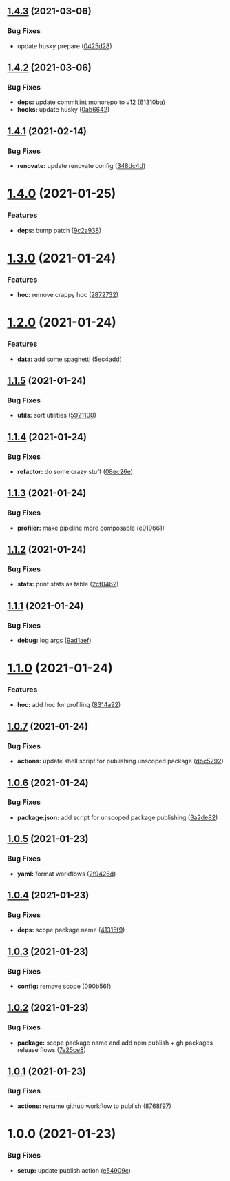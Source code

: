 ## [1.4.3](https://github.com/dankreiger/react-profiler-table/compare/v1.4.2...v1.4.3) (2021-03-06)


### Bug Fixes

* update husky prepare ([0425d28](https://github.com/dankreiger/react-profiler-table/commit/0425d288e7cb7568e55dd79e886ada45263418f0))

## [1.4.2](https://github.com/dankreiger/react-profiler-table/compare/v1.4.1...v1.4.2) (2021-03-06)


### Bug Fixes

* **deps:** update commitlint monorepo to v12 ([61310ba](https://github.com/dankreiger/react-profiler-table/commit/61310ba17293cc71a8268d029e369abb77b86ebf))
* **hooks:** update husky ([0ab6642](https://github.com/dankreiger/react-profiler-table/commit/0ab6642638366667ac63b9901267d3cae3257fae))

## [1.4.1](https://github.com/dankreiger/react-profiler-table/compare/v1.4.0...v1.4.1) (2021-02-14)


### Bug Fixes

* **renovate:** update renovate config ([348dc4d](https://github.com/dankreiger/react-profiler-table/commit/348dc4db00b6b73a5e24533043b2cb6741a6d617))

# [1.4.0](https://github.com/dankreiger/react-profiler-table/compare/v1.3.0...v1.4.0) (2021-01-25)


### Features

* **deps:** bump patch ([9c2a938](https://github.com/dankreiger/react-profiler-table/commit/9c2a9384e7fd8838bb28d4a0818a2aac41b77ebc))

# [1.3.0](https://github.com/dankreiger/react-profiler-table/compare/v1.2.0...v1.3.0) (2021-01-24)


### Features

* **hoc:** remove crappy hoc ([2872732](https://github.com/dankreiger/react-profiler-table/commit/2872732aa3e5c4f43b080d2a5677574f956ecef2))

# [1.2.0](https://github.com/dankreiger/react-profiler-table/compare/v1.1.5...v1.2.0) (2021-01-24)


### Features

* **data:** add some spaghetti ([5ec4add](https://github.com/dankreiger/react-profiler-table/commit/5ec4addeefbcbd8c737b72ae466c5069bee78aeb))

## [1.1.5](https://github.com/dankreiger/react-profiler-table/compare/v1.1.4...v1.1.5) (2021-01-24)


### Bug Fixes

* **utils:** sort utilities ([5921100](https://github.com/dankreiger/react-profiler-table/commit/5921100aed2a8818dfb4d2b165ce3422af461c86))

## [1.1.4](https://github.com/dankreiger/react-profiler-table/compare/v1.1.3...v1.1.4) (2021-01-24)


### Bug Fixes

* **refactor:** do some crazy stuff ([08ec26e](https://github.com/dankreiger/react-profiler-table/commit/08ec26ef4b413004be9a6cb44625d4e68ac1b5a3))

## [1.1.3](https://github.com/dankreiger/react-profiler-table/compare/v1.1.2...v1.1.3) (2021-01-24)


### Bug Fixes

* **profiler:** make pipeline more composable ([e019661](https://github.com/dankreiger/react-profiler-table/commit/e019661f66a69e1f8c0c539e3ea6d23e20f5b766))

## [1.1.2](https://github.com/dankreiger/react-profiler-table/compare/v1.1.1...v1.1.2) (2021-01-24)


### Bug Fixes

* **stats:** print stats as table ([2cf0462](https://github.com/dankreiger/react-profiler-table/commit/2cf04621c9bd9bdeb0428719907eff640135a110))

## [1.1.1](https://github.com/dankreiger/react-profiler-table/compare/v1.1.0...v1.1.1) (2021-01-24)


### Bug Fixes

* **debug:** log args ([9ad1aef](https://github.com/dankreiger/react-profiler-table/commit/9ad1aeff2550f59cbc08b911f294a73d51a64c5b))

# [1.1.0](https://github.com/dankreiger/react-profiler-table/compare/v1.0.7...v1.1.0) (2021-01-24)


### Features

* **hoc:** add hoc for profiling ([8314a92](https://github.com/dankreiger/react-profiler-table/commit/8314a92e2c7cc0d290f063dca58ec714804561e1))

## [1.0.7](https://github.com/dankreiger/react-profiler-table/compare/v1.0.6...v1.0.7) (2021-01-24)


### Bug Fixes

* **actions:** update shell script for publishing unscoped package ([dbc5292](https://github.com/dankreiger/react-profiler-table/commit/dbc5292bb28bae7d3f0193a2e0a2ea41413cbecf))

## [1.0.6](https://github.com/dankreiger/react-profiler-table/compare/v1.0.5...v1.0.6) (2021-01-24)


### Bug Fixes

* **package.json:** add script for unscoped package publishing ([3a2de82](https://github.com/dankreiger/react-profiler-table/commit/3a2de82f36f63d9fa4b688dad4bbb55a699e7cf2))

## [1.0.5](https://github.com/dankreiger/react-profiler-table/compare/v1.0.4...v1.0.5) (2021-01-23)


### Bug Fixes

* **yaml:** format workflows ([2f9426d](https://github.com/dankreiger/react-profiler-table/commit/2f9426d5e7673e879b9f9713cec8d4408b5d418a))

## [1.0.4](https://github.com/dankreiger/react-profiler-table/compare/v1.0.3...v1.0.4) (2021-01-23)


### Bug Fixes

* **deps:** scope package name ([41315f9](https://github.com/dankreiger/react-profiler-table/commit/41315f940fce7eb69a1a1d1b2391f98eeae2ff05))

## [1.0.3](https://github.com/dankreiger/react-profiler-table/compare/v1.0.2...v1.0.3) (2021-01-23)


### Bug Fixes

* **config:** remove scope ([090b56f](https://github.com/dankreiger/react-profiler-table/commit/090b56fff98342dd50ad0d1e9dcc5f35e8d47284))

## [1.0.2](https://github.com/dankreiger/react-profiler-table/compare/v1.0.1...v1.0.2) (2021-01-23)


### Bug Fixes

* **package:** scope package name and add npm publish + gh packages release flows ([7e25ce8](https://github.com/dankreiger/react-profiler-table/commit/7e25ce8fbdf498c0526ef9a036785536734b71b6))

## [1.0.1](https://github.com/dankreiger/react-profiler-table/compare/v1.0.0...v1.0.1) (2021-01-23)


### Bug Fixes

* **actions:** rename github workflow to publish ([8768f97](https://github.com/dankreiger/react-profiler-table/commit/8768f974429204c5fc347b3579d3b642e2fdfcd5))

# 1.0.0 (2021-01-23)


### Bug Fixes

* **setup:** update publish action ([e54909c](https://github.com/dankreiger/react-profiler-table/commit/e54909cc877625fe33d1bac65162b0de1321384d))
